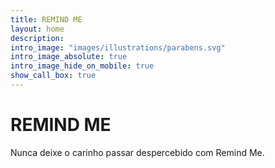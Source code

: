 ```yaml
---
title: REMIND ME
layout: home
description:
intro_image: "images/illustrations/parabens.svg"
intro_image_absolute: true
intro_image_hide_on_mobile: true
show_call_box: true
---
```


# REMIND ME

Nunca deixe o carinho passar despercebido com Remind Me.